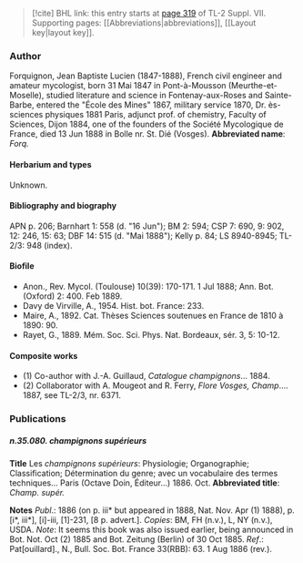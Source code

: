 > [!cite] BHL link: this entry starts at [page 319](https://www.biodiversitylibrary.org/page/33259823) of TL-2 Suppl. VII.
> Supporting pages: [[Abbreviations|abbreviations]], [[Layout key|layout key]].

### Author

Forquignon, Jean Baptiste Lucien (1847-1888), French civil engineer and amateur mycologist, born 31 Mai 1847 in Pont-à-Mousson (Meurthe-et-Moselle), studied literature and science in Fontenay-aux-Roses and Sainte-Barbe, entered the "École des Mines" 1867, military service 1870, Dr. ès-sciences physiques 1881 Paris, adjunct prof. of chemistry, Faculty of Sciences, Dijon 1884, one of the founders of the Société Mycologique de France, died 13 Jun 1888 in Bolle nr. St. Dié (Vosges). 
**Abbreviated name**: *Forq.*

#### Herbarium and types

Unknown.

#### Bibliography and biography

APN p. 206; Barnhart 1: 558 (d. "16 Jun"); BM 2: 594; CSP 7: 690, 9: 902, 12: 246, 15: 63; DBF 14: 515 (d. "Mai 1888"); Kelly p. 84; LS 8940-8945; TL-2/3: 948 (index).

#### Biofile

- Anon., Rev. Mycol. (Toulouse) 10(39): 170-171. 1 Jul 1888; Ann. Bot. (Oxford) 2: 400. Feb 1889.
- Davy de Virville, A., 1954. Hist. bot. France: 233.
- Maire, A., 1892. Cat. Thèses Sciences soutenues en France de 1810 à 1890: 90.
- Rayet, G., 1889. Mém. Soc. Sci. Phys. Nat. Bordeaux, sér. 3, 5: 10-12.

#### Composite works

- (1) Co-author with J.-A. Guillaud, *Catalogue champignons*... 1884.
- (2) Collaborator with A. Mougeot and R. Ferry, *Flore Vosges, Champ*.... 1887, see TL-2/3, nr. 6371.

### Publications

##### n.35.080. champignons supérieurs

**Title**
Les *champignons supérieurs*: Physiologie; Organographie; Classification; Détermination du genre; avec un vocabulaire des termes techniques... Paris (Octave Doin, Éditeur...) 1886. Oct.
**Abbreviated title**: *Champ. supér.*

**Notes**
*Publ*.: 1886 (on p. iii\* but appeared in 1888, Nat. Nov. Apr (1) 1888), p. \[i\*, iii\*\], \[i\]-iii, \[1\]-231, \[8 p. advert.\]. *Copies*: BM, FH (n.v.), L, NY (n.v.), USDA.
*Note*: It seems this book was also issued earlier, being announced in Bot. Not. Oct (2) 1885 and Bot. Zeitung (Berlin) of 30 Oct 1885.
*Ref*.: Pat\[ouillard\]., N., Bull. Soc. Bot. France 33(RBB): 63. 1 Aug 1886 (rev.).

